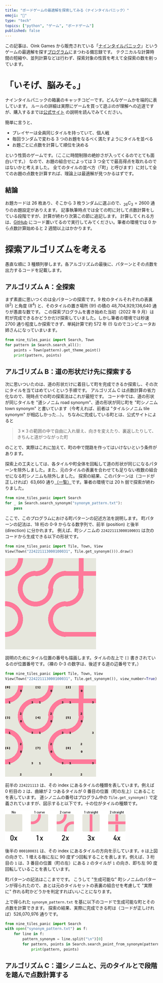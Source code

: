 ```yaml
---
title: "ボードゲームの最適解を探索してみる〈ナインタイルパニック〉"
emoji: "🍔"
type: "tech"
topics: ["python", "ゲーム", "ボードゲーム"]
published: false
---
```


この記事は、Oink Games から販売されている「[ナインタイルパニック](https://oinkgames.com/ja/games/analog/nine-tiles-panic/)」というゲームの最適解を探す[プログラム](https://github.com/136s/nine_tiles_panic)にまつわる備忘録です。
テクニカルな計算時間の短縮や、並列計算などは行わず、探索対象の性質を考えて全探索の数を削っています。

# 「いそげ、脳みそ。」

ナインタイルパニックの箱裏のキャッチコピーです。どんなゲームかを端的に表しています。
ルールの詳細は実際にゲームを買って遊ぶのが理解への近道ですが、購入するまでは[公式サイト](https://oinkgames.com/ja/games/analog/nine-tiles-panic/) の説明を読んでみてください。

簡単に言うと、

- プレイヤーは全員同じタイルを持っていて、個人戦
- 毎回ランダムで変わる 3 つのお題をなるべく満たすようにタイルを並べる
- お題ごとに点数を計算して順位を決める

という性質のゲームです。（ここに時間制限の絶妙さが入ってくるのでとても面白いです。）
なので、お題の組合せによっては 3 つ全てで最高得点を取れるのではないかと考えました。
全てのタイルの並べ方（「町」と呼びます）に対して全てのお題の点数を計算すれば、理論上は最適解が見つかるはずです。

## 結論

お題カードは 26 枚あり、そこから 3 枚ランダムに選ぶので、$_{26}\mathrm{C}_3=2600$ 通りのお題設定がありえます。
記事執筆時点では全ての町に対して点数計算をしている段階ですが、計算が終わり次第この節に追記します。
計算してくれる方は、[GitHub](https://github.com/136s/nine_tiles_panic) にコード置いてるので実行してみてください。筆者の環境では 0 から点数計算始めると 2 週間以上はかかります。

# 探索アルゴリズムを考える

愚直な順に 3 種類列挙します。各アルゴリズムの最後に、パターンとその点数を出力するコードを記載します。

## アルゴリズム A：全探索

まず素直に思いつくのは全パターンの探索です。9 枚のタイルそれぞれの表裏 ($8^2$) と角度 ($8^4$) と、そのタイルの置き場所 ($9!$) の積の 48,704,929,136,640 通りが愚直な数です。
この探索プログラムを書き始めた当初（2022 年 9 月）は町が完成できるかどうかだけ探索していました。しかし筆者の環境では秒速 2700 通り程度しか探索できず、単純計算で約 572 年 (!) なのでコンピュータお姉さんになっていまいます。

```python
from nine_tiles_panic import Search, Town
for pattern in Search.search_all():
    points = Town(pattern).get_theme_point()
    print(pattern, points)
```

## アルゴリズム B：道の形状だけ先に探索する

次に思いついたのは、道の形状だけに着目して町を完成できるか探索し、その次にタイルを当てはめていくという手順です。
アルゴリズム C は点数計算の省力化なので、現時点での町の探索法はこれが最短です。
コード中では、道の形状が同じタイルを "道シノニム road synonym"、道の形状が同じ町を "町シノニム town synonym" と書いています（今考えれば、前者は "タイルシノニム tile synonym" が相応しかった…）。
ちなみに完成している町とは、公式サイトによると

> ３✕３の範囲の中で自由に入れ替え、向きを変えたり、裏返したりして、きちんと道がつながった町

のことで、実際はこれに加えて、町の中で閉路を作ってはいけないという条件があります。

探索上の工夫としては、各タイルや町全体を回転して道の形状が同じになるパターンを除外しました。また、元のタイルの表裏を合わせても足りない枚数の組合せになる町シノニムも除外しました。
探索の結果、このパターンは（コードが正しければ）63,660 通り[（一覧）](https://github.com/136s/nine_tiles_panic/blob/main/tests/expected/synonym_pattern.txt)です。筆者の環境では 20 h 弱で探索が終わりました。
```python
from nine_tiles_panic import Search
for _ in Search.search_synonym("synonym_pattern.txt"):
    pass
```

ここで、このプログラムにおける町パターンの記述方法を説明します。
町パターンの記法は、18 桁の 0-9 からなる数字列で、前半 (position) と後半 (direction) に分かれます。
例えば、町シノニムの `224221113000100031` は次のコードから生成できる以下の形状です。

```python
from nine_tiles_panic import Tile, Town, View
View(Town("224221113000100031", Tile.get_synonym())).draw()
```

!["tow synonym: 224221113000100031"](https://raw.githubusercontent.com/136s/nine_tiles_panic/main/tests/expected/224221113000100031_p.png)

説明のためにタイル位置の番号も描画します。タイルの左上で `[]` 書きされているのが位置番号です。（裸の 0-3 の数字は、後述する道の辺番号です。）

```python
from nine_tiles_panic import Tile, Town, View
View(Town("224221113000100031", Tile.get_synonym()), view_number=True).draw()
```

!["tow synonym with number: 224221113000100031"](/images/224221113000100031_p_n.png)

前半の `224221113` は、その index にあるタイルの種類を表しています。例えば 0 桁目の `2` は、曲線が 2 つあるタイルが 0 番目の位置（町の左上）にあることを表しています。
道シノニムの番号はプログラム中の `Tile.get_synonym()` で定義されていますが、図示すると以下です。十の位がタイルの種類です。

![road synonyms](/images/road_synonyms.png)

後半の `000100031` は、その index にあるタイルの方向を示しています。`0` は上図の向きで、1 増える毎に左に 90 度ずつ回転することを表します。例えば、3 桁目の `1` は、3 番目の位置（町の左）にある `2` のタイルが `1` の向き、即ち左 90 度回転していることを表しています。

町パターンの記法はここまでです。
こうして "生成可能な" 町シノニムのパターンが得られたので、あとは元のタイルセットの表裏の組合せを考慮して "実際に" 作れる町かどうかを判定すればいいことになります。

上で得られた `synonym_pattern.txt` を基に以下のコードで生成可能な町とその点数を計算できます。
探索の結果、実際に完成できる町は（コードが正しければ）526,070,976 通りです。

```python
from nine_tiles_panic import Search
with open("synonym_pattern.txt") as f:
    for line in f:
        pattern_synonym = line.split("\n")[0]
        for pattern, points in Search.search_point_from_synonym(pattern_synonym):
            print(pattern, points)
```

## アルゴリズム C：道シノニムと、元のタイルとで段階を踏んで点数計算する
